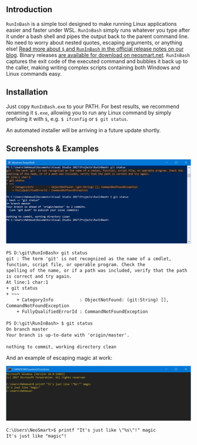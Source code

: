 
Introduction
------------

`RunInBash` is a simple tool designed to make running Linux applications easier and faster under WSL. `RunInBash` simply runs whatever you type after it under a bash shell and pipes the output back to the parent command line. No need to worry about nested quotes, escaping arguments, or anything else! [Read more about `$` and `RunInBash` in the official release notes on our blog](https://neosmart.net/blog/2017/meet-your-new-best-friend-for-wsl/). Binary releases [are available for download on neosmart.net](https://neosmart.net/RunInBash/). `RunInBash` captures the exit code of the executed command and bubbles it back up to the caller, making writing complex scripts containing both Windows and Linux commands easy.

## Installation

Just copy `RunInBash.exe` to your PATH. For best results, we recommend renaming it `$.exe`, allowing you to run any Linux command by simply prefixing it with `$`, e.g. `$ ifconfig` or `$ git status`.

An automated installer will be arriving in a future update shortly.


Screenshots & Examples
------------

<img src="Screenshot.png" alt="betterpad screenshot" />

```
PS D:\git\RunInBash> git status
git : The term 'git' is not recognized as the name of a cmdlet, function, script file, or operable program. Check the
spelling of the name, or if a path was included, verify that the path is correct and try again.
At line:1 char:1
+ git status
+ ~~~
    + CategoryInfo          : ObjectNotFound: (git:String) [], CommandNotFoundException
    + FullyQualifiedErrorId : CommandNotFoundException

PS D:\git\RunInBash> $ git status
On branch master
Your branch is up-to-date with 'origin/master'.

nothing to commit, working directory clean
```



And an example of escaping magic at work:

<img src="Screenshot 2.png" alt="betterpad screenshot" />

	C:\Users\NeoSmart>$ printf "It's just like \"%s\"!" magic
	It's just like "magic"!
